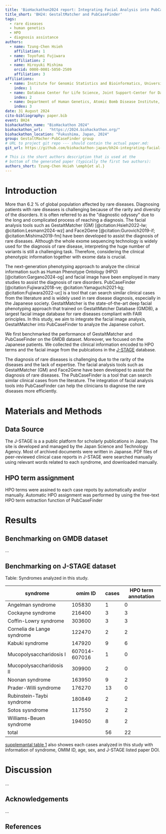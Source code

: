 ```yaml
---
title: 'BioHackathon2024 report: Integrating Facial Analysis into PubCaseFinder'
title_short: 'BH24: GestaltMatcher and PubCaseFinder'
tags:
  - rare diseases
  - human genetics
  - HPO
  - diagnosis assistance
authors:
  - name: Tzung-Chen Hsieh
    affiliation: 1
  - name: Toyofumi Fujiwara
    affiliation: 2
  - name: Hiroyuki Mishima
    orcid: 0000-0001-5050-2509
    affiliation: 3
affiliations:
  - name: Institute for Genomic Statistics and Bioinformatics, University Hospital Bonn, Rheinische Friedrich-Wilhelms-Universität Bonn, Bonn, Germany
    index: 1
  - name: Database Center for Life Science, Joint Support-Center for Data Science Research, Research Organization of Information and Systems, Chiba, Japan
    index: 2
  - name: Department of Human Genetics, Atomic Bomb Disease Institute, Nagasaki University, Nagasaki, Japan
    index: 3
date: 31 August 2024
cito-bibliography: paper.bib
event: BH24
biohackathon_name: "BioHackathon 2024"
biohackathon_url:   "https://2024.biohackathon.org/"
biohackathon_location: "Fukushima, Japan, 2024"
group: GestaltMacher-PubCaseFinder group
# URL to project git repo --- should contain the actual paper.md:
git_url: https://github.com/biohackathon-japan/bh24-integrating-facial-analysis-into-pubcasefinder

# This is the short authors description that is used at the
# bottom of the generated paper (typically the first two authors):
authors_short: Tzung-Chen Hsieh \emph{et al.}
---
```


# Introduction

More than 6.2 \% of global population affected by rare diseases. Diagnosing patients with rare diseases is challenging because of the rarity and diversity of the disorders. It is often referred to as the "diagnostic odyssey" due to the long and complicated process of reaching a diagnosis. The facial analysis tools such as GestaltMatcher (GM)  [@citation:Hsieh2022-lw; @citation:Lesmann2024-wz] and Face2Gene [@citation:Gurovich2019-if; @citation:Mishima2019-fm] have been developed to assist the diagnosis of rare diseases.
Although the whole exome sequencing technology is widely used for the diagnosis of rare disease, interpreting the huge number of variants is still a challenging task. 
Therefore, considering the clinical phenotypic information together with exome data is crucial.

The next-generation phenotyping approach to analyze the clinical information such as Human Phenotype Ontology (HPO) [@citation:Gargano2024-og] and facial image have been employed in many studies to assist the diagnosis of rare disorders.
PubCaseFinder [@citation:Fujiwara2018-ve; @citation:Yamaguchi2021-kg; @citation:Fujiwara2022-uc]
 is a tool that can search similar clinical cases from the literature and is widely used in rare disease diagnosis, especially in the Japanese society.
GestaltMatcher is the state-of-the-art deep facial phenotyping approach that trained on GestaltMatcher Database (GMDB), a largest facial image database for rare diseases compliant with FAIR principles.
In this study, we aim to integrate the facial image analysis, GestaltMatcher into PubCaseFinder to analyze the Japanese cohort.

We first benchmarked the performance of GestaltMatcher and PubCaseFinder on the GMDB dataset. Moreover, we focused on the Japanese patients. We collected the clinical information encoded to HPO terms and the facial image from the publcations in the [J-STAGE](https://www.jstage.jst.go.jp/) database. 

The diagnosis of rare diseases is challenging due to the rarity of the diseases and the lack of expertise. The facial analysis tools such as GestaltMatcher (GM) and Face2Gene have been developed to assist the diagnosis of rare diseases. The PubCaseFinder is a tool that can search similar clinical cases from the literature. The integration of facial analysis tools into PubCaseFinder can help the clinicians to diagnose the rare diseases more efficiently.

# Materials and Methods

## Data Source
The J-STAGE is a a public platform for scholarly publications in Japan. The site is developed and managed by the Japan Science and Technology Agency. Most of archived documents were written in Japanse. PDF files of peer-reviewed  clinical case reports in J-STAGE were searched manually using relevant words related to each syndrome, and downloaded manually.

## HPO term assignment
HPO terms were assined to each case repots by automatically and/or manually. Automatic HPO assignment was performed by using the free-text HPO term extraction function of PubCaseFinder

# Results
## Benchmarking on GMDB dataset

...

## Benchmarking on J-STAGE dataset

Table: Syndromes analyzed in this study. 

| syndrome                   | omim ID | cases  | HPO term annotation |
| --------                   | ------  | ----   | ----                |
| Angelman syndrome          | 105830  | 1      | 0 | 
| Cockayne  syndrome         | 216400  | 3      | 3 |
| Coffin-Lowry syndrome      | 303600  | 3      | 3 |
| Cornelia de Lange syndrome | 122470  | 2      | 2 |
| Kabuki syndrome            | 147920  | 9      | 6 |
| Mucopolysaccharidosis I    | 607014-607016| 1      | 0 |
| Mucopolysaccharidosis II   | 309900 | 2      | 0 |
| Noonan syndrome            | 163950  | 9      | 2 |
| Prader-Willi syndrome      | 176270  | 13     | 0 |
| Rubinstein-Taybi syndrome  | 180849  | 2      | 2 |
| Sotos sysndrome            | 117550  | 2      | 2 |
| Williams-Beuen syndrome    | 194050  | 8      | 2 |
| total                      |         | 56     | 22 |

[supplemantal table 1](https://github.com/biohackathon-japan/bh24-integrating-facial-analysis-into-pubcasefinder/raw/main/paper/supplemantal-table-1.xlsx) also showes each cases analyzed in this study with information of syndrome, OMIM ID, age, sex, and J-STAGE listed paper DOI.

# Discussion

...

## Acknowledgements

...

## References
<!-- 
References will be automatically added when we submit to BioHackrXiv. Instruction for authors below is commented out in the source.

# Formatting

This document use Markdown and you can look at [this tutorial](https://www.markdowntutorial.com/).

## Subsection level 2

Please keep sections to a maximum of only two levels.

## Tables and figures

Tables can be added in the following way, though alternatives are possible:

Table: Note that table caption is automatically numbered and should be
given before the table itself.

| Header 1 | Header 2 |
| -------- | -------- |
| item 1 | item 2 |
| item 3 | item 4 |

A figure is added with:

![Caption for BioHackrXiv logo figure](./biohackrxiv.png)

# Other main section on your manuscript level 1

Lists can be added with:

1. Item 1
2. Item 2

# Citation Typing Ontology annotation

You can use [CiTO](http://purl.org/spar/cito/2018-02-12) annotations, as explained in [this BioHackathon Europe 2021 write up](https://raw.githubusercontent.com/biohackrxiv/bhxiv-metadata/main/doc/elixir_biohackathon2021/paper.md) and [this CiTO Pilot](https://www.biomedcentral.com/collections/cito).
Using this template, you can cite an article and indicate _why_ you cite that article, for instance DisGeNET-RDF [@citesAsAuthority:Queralt2016].

The syntax in Markdown is as follows: a single intention annotation looks like
`[@usesMethodIn:Krewinkel2017]`; two or more intentions are separated
with colons, like `[@extends:discusses:Nielsen2017Scholia]`. When you cite two
different articles, you use this syntax: `[@citesAsDataSource:Ammar2022ETL; @citesAsDataSource:Arend2022BioHackEU22]`.

Possible CiTO typing annotation include:

* citesAsDataSource: when you point the reader to a source of data which may explain a claim
* usesDataFrom: when you reuse somehow (and elaborate on) the data in the cited entity
* usesMethodIn
* citesAsAuthority
* citesAsEvidence
* citesAsPotentialSolution
* citesAsRecommendedReading
* citesAsRelated
* citesAsSourceDocument
* citesForInformation
* confirms
* documents
* providesDataFor
* obtainsSupportFrom
* discusses
* extends
* agreesWith
* disagreesWith
* updates
* citati
-->
